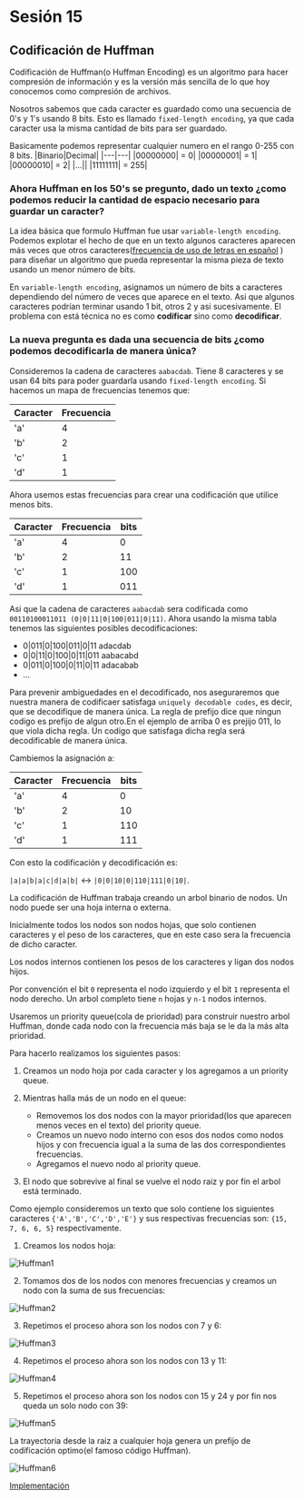 # Sesión 15

## Codificación de Huffman

Codificación de Huffman(o Huffman Encoding) es un algoritmo para hacer compresión de información y es la versión más sencilla de lo que hoy conocemos como compresión de archivos.


Nosotros sabemos que cada caracter es guardado como una secuencia de 0's y 1's usando 8 bits. Esto es llamado `fixed-length encoding`, ya que cada caracter usa la misma cantidad de bits para ser guardado.


Basicamente podemos representar cualquier numero en el rango 0-255 con 8 bits.
|Binario|Decimal|
|---|---|
|00000000| = 0|
|00000001| = 1|
|00000010| = 2|
|...||
|11111111| = 255|


### Ahora Huffman en los 50's se pregunto, dado un texto ¿como podemos reducir la cantidad de espacio necesario para guardar un caracter?

La idea básica que formulo Huffman fue usar `variable-length encoding`. Podemos explotar el hecho de que en un texto algunos caracteres aparecen más veces que otros caracteres([frecuencia de uso de letras en español](https://es.wikipedia.org/wiki/Frecuencia_de_aparici%C3%B3n_de_letras)
) para diseñar un algoritmo que pueda representar la misma pieza de texto usando un menor número de bits.

En `variable-length encoding`, asignamos un número de bits a caracteres dependiendo del número de veces que aparece en el texto. Asi que algunos caracteres podrían terminar usando 1 bit, otros 2 y asi sucesivamente. El problema con está técnica no es como **codificar** sino como **decodificar**.

### La nueva pregunta es dada una secuencia de bits ¿como podemos decodificarla de manera única?

Consideremos la cadena de caracteres `aabacdab`. Tiene 8 caracteres y se usan 64 bits para poder guardarla usando `fixed-length encoding`. Si hacemos un mapa de frecuencias tenemos que:

| Caracter | Frecuencia |
|---|---|
|'a'|4|
|'b'|2|
|'c'|1|
|'d'|1|
 
Ahora usemos estas frecuencias para crear una codificación que utilice menos bits.

| Caracter | Frecuencia |bits|
|---|---|---|
|'a'|4|0|
|'b'|2|11|
|'c'|1|100|
|'d'|1|011|


Asi que la cadena de caracteres `aabacdab` sera codificada como `00110100011011 (0|0|11|0|100|011|0|11)`. Ahora usando la misma tabla tenemos las siguientes posibles decodificaciones:

- 0|011|0|100|011|0|11    adacdab
- 0|0|11|0|100|0|11|011   aabacabd
- 0|011|0|100|0|11|0|11   adacabab
- ...

Para prevenir ambiguedades en el decodificado, nos aseguraremos que nuestra manera de codificaer satisfaga `uniquely decodable codes`, es decir, que se decodifique de manera única.
La regla de prefijo dice que ningun codigo es prefijo de algun otro.En el ejemplo de arriba 0 es prejijo 011, lo que viola dicha regla. Un codigo que satisfaga dicha regla será decodificable de manera única.

Cambiemos la asignación a:

| Caracter | Frecuencia |bits|
|---|---|---|
|'a'|4|0|
|'b'|2|10|
|'c'|1|110|
|'d'|1|111|

Con esto la codificación y decodificación es:

`|a|a|b|a|c|d|a|b|` <-> `|0|0|10|0|110|111|0|10|`.


La codificación de Huffman trabaja creando un arbol binario de nodos. Un nodo puede ser una hoja interna o externa.

Inicialmente todos los nodos son nodos hojas, que solo contienen caracteres y el peso de los caracteres, que en este caso sera la frecuencia de dicho caracter.

Los nodos internos contienen los pesos de los caracteres y ligan dos nodos hijos.

Por convención el bit `0` representa el nodo izquierdo y el  bit `1` representa el nodo derecho. Un arbol completo tiene `n` hojas y `n-1` nodos internos.

Usaremos un priority queue(cola de prioridad) para construir nuestro arbol Huffman, donde cada nodo con la frecuencia más baja se le da la más alta prioridad.

Para hacerlo realizamos los siguientes pasos:

1. Creamos un nodo hoja por cada caracter y los agregamos a un priority queue.

2. Mientras halla más de un nodo en el queue:
    - Removemos los dos nodos con la mayor prioridad(los que aparecen menos veces en el texto) del priority queue.
    - Creamos un nuevo nodo interno con esos dos nodos como nodos hijos y con frecuencia igual a la suma de las dos correspondientes frecuencias.
    - Agregamos el nuevo nodo al priority queue.

3. El nodo que sobrevive al final se vuelve el nodo raiz y por fin el arbol está terminado.


Como ejemplo consideremos un texto que solo contiene los siguientes caracteres `{'A','B','C','D','E'}` y sus respectivas frecuencias son: `{15, 7, 6, 6, 5}` respectivamente.

1. Creamos los nodos hoja:

![Huffman1](images/Huffman-Coding-1.png)

2. Tomamos dos de los nodos con menores frecuencias y creamos un nodo con la suma de sus frecuencias:

![Huffman2](images/Huffman-Coding-2.png)

3. Repetimos el proceso ahora son los nodos con 7 y 6:

![Huffman3](images/Huffman-Coding-3.png)

4. Repetimos el proceso ahora son los nodos con 13 y 11:

![Huffman4](images/Huffman-Coding-4.png)

5. Repetimos el proceso ahora son los nodos con 15 y 24 y por fin nos queda un solo nodo con 39:

![Huffman5](images/Huffman-Coding-5.png)

La trayectoria desde la raiz a cualquier hoja genera un prefijo de codificación optimo(el famoso código Huffman).

![Huffman6](images/Huffman-Coding-6.png)

[Implementación](codigos/clase_15_practica_01.cpp)